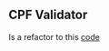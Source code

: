 ## CPF Validator

Is a refactor to this [code](https://github.com/rodrigobranas/cccat7_refactoring/blob/master/src/example2/cpfBefore.ts)